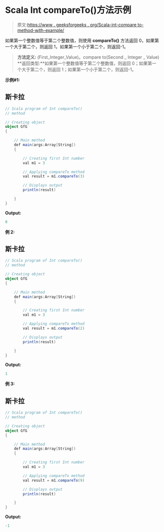 # Scala Int compareTo()方法示例

> 原文:[https://www . geeksforgeeks . org/Scala-int-compare to-method-with-example/](https://www.geeksforgeeks.org/scala-int-compareto-method-with-example/)

如果第一个整数值等于第二个整数值，则使用 **compareTo()** 方法返回 0，如果第一个大于第二个，则返回 1，如果第一个小于第二个，则返回-1。

> **方法定义:** (First_Integer_Value)。compare to(Second _ Integer _ Value)
> **返回类型:**如果第一个整数值等于第二个整数值，则返回 0；如果第一个大于第二个，则返回 1；如果第一个小于第二个，则返回-1。

**示例#1:**

## 斯卡拉

```scala
// Scala program of Int compareTo()
// method

// Creating object
object GfG
{

    // Main method
    def main(args:Array[String])
    {

        // Creating first Int number
        val m1 = 3

        // Applying compareTo method
        val result = m1.compareTo(3)

        // Displays output
        println(result)

    }
}
```

**Output:** 

```scala
0
```

**例 2:**

## 斯卡拉

```scala
// Scala program of Int compareTo()
// method

// Creating object
object GfG
{

    // Main method
    def main(args:Array[String])
    {

        // Creating first Int number
        val m1 = 3

        // Applying compareTo method
        val result = m1.compareTo(2)

        // Displays output
        println(result)

    }
}
```

**Output:** 

```scala
1
```

**例 3:**

## 斯卡拉

```scala
// Scala program of Int compareTo()
// method

// Creating object
object GfG
{

    // Main method
    def main(args:Array[String])
    {

        // Creating first Int number
        val m1 = 3

        // Applying compareTo method
        val result = m1.compareTo(9)

        // Displays output
        println(result)

    }
}
```

**Output:** 

```scala
-1
```